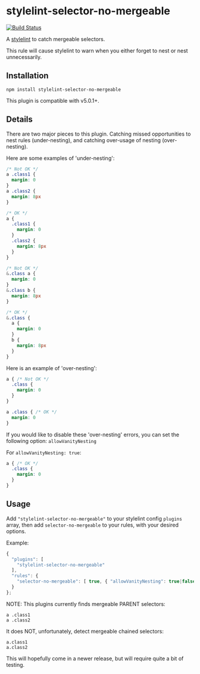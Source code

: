 # stylelint-selector-no-mergeable

[![Build Status](https://travis-ci.org/timothyneiljohnson/stylelint-selector-no-mergeable.svg)](https://travis-ci.org/timothyneiljohnson/stylelint-selector-no-mergeable)

A [stylelint](https://github.com/stylelint/stylelint) to catch mergeable selectors.

This rule will cause stylelint to warn when you either forget to nest or nest unnecessarily.

## Installation

```
npm install stylelint-selector-no-mergeable
```

This plugin is compatible with v5.0.1+.

## Details

There are two major pieces to this plugin. Catching missed opportunities to nest rules (under-nesting), and catching over-usage of nesting (over-nesting).

Here are some examples of 'under-nesting':
```css
/* Not OK */
a .class1 {
  margin: 0
}
a .class2 {
  margin: 8px
}

/* OK */
a {
  .class1 {
    margin: 0
  }
  .class2 {
    margin: 8px
  }
}
```
```css
/* Not OK */
&.class a {
  margin: 0
}
&.class b {
  margin: 8px
}

/* OK */
&.class {
  a {
    margin: 0
  }
  b {
    margin: 8px
  }
}
```

Here is an example of 'over-nesting':

```css
a { /* Not OK */
  .class {
    margin: 0
  }
}

a .class { /* OK */
  margin: 0
}
```

If you would like to disable these 'over-nesting' errors, you can set the following option:
`allowVanityNesting`

For `allowVanityNesting: true`:

```css
a { /* OK */
  .class {
    margin: 0
  }
}
```

## Usage

Add `"stylelint-selector-no-mergeable"` to your stylelint config `plugins` array, then add `selector-no-mergeable` to your rules, with your desired options.

Example:

```js
{
  "plugins": [
    "stylelint-selector-no-mergeable"
  ],
  "rules": {
    "selector-no-mergeable": [ true, { "allowVanityNesting": true|false } ]
  }
};
```

NOTE: This plugins currently finds mergeable PARENT selectors:
```
a .class1
a .class2
```
It does NOT, unfortunately, detect mergeable chained selectors:
```
a.class1
a.class2
```
This will hopefully come in a newer release, but will require quite a bit of testing.
